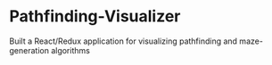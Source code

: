 # Pathfinding-Visualizer
Built a React/Redux application for visualizing pathfinding and maze-generation algorithms
